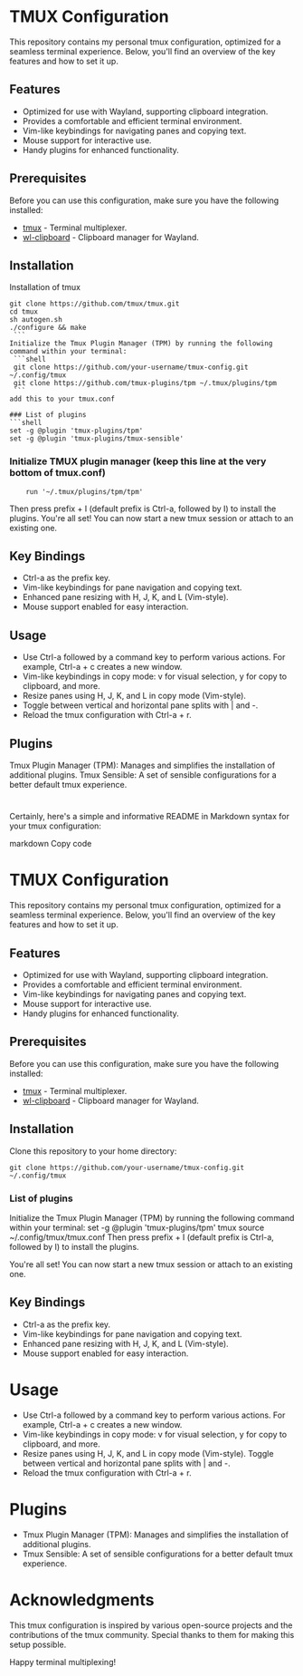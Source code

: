 # TMUX Configuration

This repository contains my personal tmux configuration, optimized for a seamless terminal experience. Below, you'll find an overview of the key features and how to set it up.

## Features

- Optimized for use with Wayland, supporting clipboard integration.
- Provides a comfortable and efficient terminal environment.
- Vim-like keybindings for navigating panes and copying text.
- Mouse support for interactive use.
- Handy plugins for enhanced functionality.

## Prerequisites

Before you can use this configuration, make sure you have the following installed:

- [tmux](https://github.com/tmux/tmux) - Terminal multiplexer.
- [wl-clipboard](https://github.com/bugaevc/wl-clipboard) - Clipboard manager for Wayland.

## Installation

Installation of tmux
   ```shell
   git clone https://github.com/tmux/tmux.git
   cd tmux
   sh autogen.sh
   ./configure && make
    ```
Initialize the Tmux Plugin Manager (TPM) by running the following command within your terminal:
    ```shell
    git clone https://github.com/your-username/tmux-config.git ~/.config/tmux
    git clone https://github.com/tmux-plugins/tpm ~/.tmux/plugins/tpm
    ```    
add this to your tmux.conf

### List of plugins
```shell
set -g @plugin 'tmux-plugins/tpm'
set -g @plugin 'tmux-plugins/tmux-sensible'
```

### Initialize TMUX plugin manager (keep this line at the very bottom of tmux.conf)
```shell
    run '~/.tmux/plugins/tpm/tpm'
```

Then press prefix + I (default prefix is Ctrl-a, followed by I) to install the plugins.
You're all set! You can now start a new tmux session or attach to an existing one.

## Key Bindings
- Ctrl-a as the prefix key. 
- Vim-like keybindings for pane navigation and copying text.
- Enhanced pane resizing with H, J, K, and L (Vim-style).
- Mouse support enabled for easy interaction.

## Usage
- Use Ctrl-a followed by a command key to perform various actions. For example, Ctrl-a + c creates a new window.
- Vim-like keybindings in copy mode: v for visual selection, y for copy to clipboard, and more.
- Resize panes using H, J, K, and L in copy mode (Vim-style).
- Toggle between vertical and horizontal pane splits with | and -.
- Reload the tmux configuration with Ctrl-a + r.

## Plugins
Tmux Plugin Manager (TPM): Manages and simplifies the installation of additional plugins.
Tmux Sensible: A set of sensible configurations for a better default tmux experience.

#
Certainly, here's a simple and informative README in Markdown syntax for your tmux configuration:

markdown
Copy code
# TMUX Configuration

This repository contains my personal tmux configuration, optimized for a seamless terminal experience. Below, you'll find an overview of the key features and how to set it up.

## Features

- Optimized for use with Wayland, supporting clipboard integration.
- Provides a comfortable and efficient terminal environment.
- Vim-like keybindings for navigating panes and copying text.
- Mouse support for interactive use.
- Handy plugins for enhanced functionality.

## Prerequisites

Before you can use this configuration, make sure you have the following installed:

- [tmux](https://github.com/tmux/tmux) - Terminal multiplexer.
- [wl-clipboard](https://github.com/bugaevc/wl-clipboard) - Clipboard manager for Wayland.

## Installation

Clone this repository to your home directory:

   ```shell
   git clone https://github.com/your-username/tmux-config.git ~/.config/tmux
   ```
### List of plugins
Initialize the Tmux Plugin Manager (TPM) by running the following command within your terminal:
set -g @plugin 'tmux-plugins/tpm'
tmux source ~/.config/tmux/tmux.conf
Then press prefix + I (default prefix is Ctrl-a, followed by I) to install the plugins.

You're all set! You can now start a new tmux session or attach to an existing one.

## Key Bindings
- Ctrl-a as the prefix key.
- Vim-like keybindings for pane navigation and copying text.
- Enhanced pane resizing with H, J, K, and L (Vim-style).
- Mouse support enabled for easy interaction.
# Usage
- Use Ctrl-a followed by a command key to perform various actions. For example, Ctrl-a + c creates a new window.
- Vim-like keybindings in copy mode: v for visual selection, y for copy to clipboard, and more.
- Resize panes using H, J, K, and L in copy mode (Vim-style).
Toggle between vertical and horizontal pane splits with | and -.
- Reload the tmux configuration with Ctrl-a + r.

# Plugins
- Tmux Plugin Manager (TPM): Manages and simplifies the installation of additional plugins.
- Tmux Sensible: A set of sensible configurations for a better default tmux experience.

# Acknowledgments
This tmux configuration is inspired by various open-source projects and the contributions of the tmux community. Special thanks to them for making this setup possible.

Happy terminal multiplexing!




